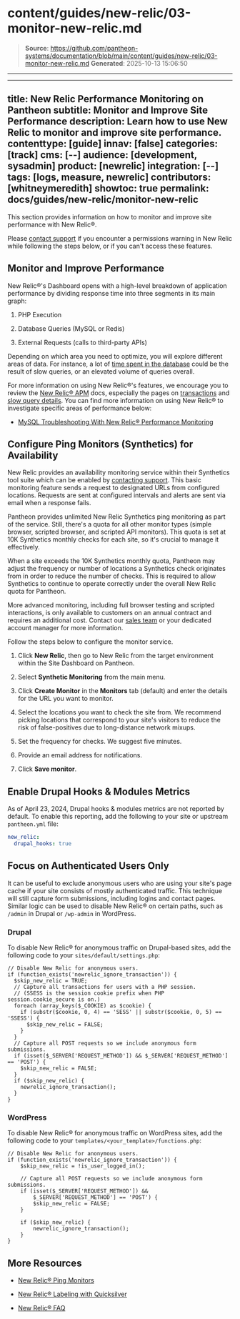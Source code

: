 # content/guides/new-relic/03-monitor-new-relic.md

> **Source**: https://github.com/pantheon-systems/documentation/blob/main/content/guides/new-relic/03-monitor-new-relic.md
> **Generated**: 2025-10-13 15:06:50

---

---
title: New Relic Performance Monitoring on Pantheon
subtitle: Monitor and Improve Site Performance
description: Learn how to use New Relic to monitor and improve site performance.
contenttype: [guide]
innav: [false]
categories: [track]
cms: [--]
audience: [development, sysadmin]
product: [newrelic]
integration: [--]
tags: [logs, measure, newrelic]
contributors: [whitneymeredith]
showtoc: true
permalink: docs/guides/new-relic/monitor-new-relic
---

This section provides information on how to monitor and improve site performance with New Relic&reg;.

<Alert title="Note" type="info">

 Please [contact support](/guides/support/contact-support/) if you encounter a permissions warning in New Relic while following the steps below, or if you can't access these features.

</Alert>

## Monitor and Improve Performance

New Relic&reg;'s Dashboard opens with a high-level breakdown of application performance by dividing response time into three segments in its main graph:

1. PHP Execution

1. Database Queries (MySQL or Redis)

1. External Requests (calls to third-party APIs)

Depending on which area you need to optimize, you will explore different areas of data. For instance, a lot of [time spent in the database](/guides/new-relic/debug-mysql-new-relic) could be the result of slow queries, or an elevated volume of queries overall.

For more information on using New Relic&reg;'s features, we encourage you to review the [New Relic&reg; APM](https://docs.newrelic.com/docs/apm) docs, especially the pages on [transactions](https://docs.newrelic.com/docs/apm/transactions) and [slow query details](https://docs.newrelic.com/docs/apm/applications-menu/monitoring/viewing-slow-query-details). You can find more information on using New Relic&reg; to investigate specific areas of performance below:

- [MySQL Troubleshooting With New Relic&reg; Performance Monitoring](/guides/new-relic/debug-mysql-new-relic)

## Configure Ping Monitors (Synthetics) for Availability

New Relic provides an availability monitoring service within their Synthetics tool suite which can be enabled by [contacting support](/guides/support/contact-support/). This basic monitoring feature sends a request to designated URLs from configured locations. Requests are sent at configured intervals and alerts are sent via email when a response fails.

Pantheon provides unlimited New Relic Synthetics ping monitoring as part of the service. Still, there's a quota for all other monitor types (simple browser, scripted browser, and scripted API monitors). This quota is set at 10K Synthetics monthly checks for each site, so it's crucial to manage it effectively.

<Alert title="Note" type="info">

When a site exceeds the 10K Synthetics monthly quota, Pantheon may adjust the frequency or number of locations a Synthetics check originates from in order to reduce the number of checks. This is required to allow Synthetics to continue to operate correctly under the overall New Relic quota for Pantheon.

</Alert>

More advanced monitoring, including full browser testing and scripted interactions, is only available to customers on an annual contract and requires an additional cost. Contact our [sales team](https://pantheon.io/contact-us) or your dedicated account manager for more information.

Follow the steps below to configure the monitor service.

1. Click **New Relic**, then go to New Relic from the target environment within the Site Dashboard on Pantheon.

1. Select **Synthetic Monitoring** from the main menu.

1. Click **Create Monitor** in the **Monitors** tab (default) and enter the details for the URL you want to monitor.

1. Select the locations you want to check the site from. We recommend picking locations that correspond to your site's visitors to reduce the risk of false-positives due to long-distance network mixups.

1. Set the frequency for checks. We suggest five minutes.

1. Provide an email address for notifications.

1. Click **Save monitor**.

## Enable Drupal Hooks & Modules Metrics

As of April 23, 2024, Drupal hooks & modules metrics are not reported by default. To enable this reporting, add the following to your site or upstream `pantheon.yml` file:

```yml:title=pantheon.yml
new_relic:
  drupal_hooks: true
```


## Focus on Authenticated Users Only

It can be useful to exclude anonymous users who are using your site's page cache if your site consists of mostly authenticated traffic. This technique will still capture form submissions, including logins and contact pages. Similar logic can be used to disable New Relic&reg; on certain paths, such as `/admin` in Drupal or `/wp-admin` in WordPress.

### Drupal

To disable New Relic&reg; for anonymous traffic on Drupal-based sites, add the following code to your `sites/default/settings.php`:

```php:title=settings.php
// Disable New Relic for anonymous users.
if (function_exists('newrelic_ignore_transaction')) {
  $skip_new_relic = TRUE;
  // Capture all transactions for users with a PHP session.
  // (SSESS is the session cookie prefix when PHP session.cookie_secure is on.)
  foreach (array_keys($_COOKIE) as $cookie) {
    if (substr($cookie, 0, 4) == 'SESS' || substr($cookie, 0, 5) == 'SSESS') {
      $skip_new_relic = FALSE;
    }
  }
  // Capture all POST requests so we include anonymous form submissions.
  if (isset($_SERVER['REQUEST_METHOD']) && $_SERVER['REQUEST_METHOD'] == 'POST') {
    $skip_new_relic = FALSE;
  }
  if ($skip_new_relic) {
    newrelic_ignore_transaction();
  }
}
```

### WordPress

To disable New Relic&reg; for anonymous traffic on WordPress sites, add the following code to your `templates/<your_template>/functions.php`:

```php:title=functions.php
// Disable New Relic for anonymous users.
if (function_exists('newrelic_ignore_transaction')) {
    $skip_new_relic = !is_user_logged_in();

    // Capture all POST requests so we include anonymous form submissions.
    if (isset($_SERVER['REQUEST_METHOD']) &&
        $_SERVER['REQUEST_METHOD'] == 'POST') {
        $skip_new_relic = FALSE;
    }

    if ($skip_new_relic) {
        newrelic_ignore_transaction();
    }
}
```

<Partial file="monitor-alerts.md" />

## More Resources

- [New Relic&reg; Ping Monitors](/guides/pagerduty/monitor/)

- [New Relic&reg; Labeling with Quicksilver](/guides/new-relic/new-relic-quicksilver)

- [New Relic&reg; FAQ](/guides/new-relic/new-relic-faq)

